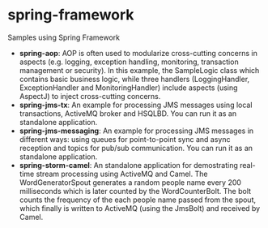 spring-framework
================

Samples using Spring Framework

- **spring-aop**: AOP is often used to modularize cross-cutting concerns in aspects (e.g. logging, exception handling, monitoring, transaction management or security). In this example, the SampleLogic class which contains basic business logic, while three handlers (LoggingHandler, ExceptionHandler and MonitoringHandler) include aspects (using AspectJ) to inject cross-cutting concerns.
- **spring-jms-tx**: An example for processing JMS messages using local transactions, ActiveMQ broker and HSQLBD. You can run it as an standalone application.
- **spring-jms-messaging**: An example for processing JMS messages in different ways: using queues for point-to-point sync and async reception and topics for pub/sub communication. You can run it as an standalone application.
- **spring-storm-camel**: An standalone application for demostrating real-time stream processing using ActiveMQ and Camel. The WordGeneratorSpout generates a random people name  every 200 milliseconds which is later counted by the WordCounterBolt. The bolt counts the frequency of the each people name passed from the spout, which finally is written to ActiveMQ (using the JmsBolt) and received by Camel.

